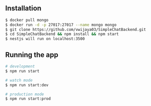 ## Installation

```bash
$ docker pull mongo
$ docker run -d -p 27017:27017 --name mongo mongo
$ git clone https://github.com/vwijaya03/SimpleChatBackend.git
$ cd SimpleChatBackend && npm install && npm start
$ nestjs will run on localhost:3500
```

## Running the app

```bash
# development
$ npm run start

# watch mode
$ npm run start:dev

# production mode
$ npm run start:prod
```
